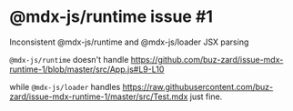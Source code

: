# @mdx-js/runtime issue #1

Inconsistent @mdx-js/runtime and @mdx-js/loader JSX parsing

`@mdx-js/runtime` doesn't handle https://github.com/buz-zard/issue-mdx-runtime-1/blob/master/src/App.js#L9-L10

while `@mdx-js/loader` handles https://raw.githubusercontent.com/buz-zard/issue-mdx-runtime-1/master/src/Test.mdx just fine.
